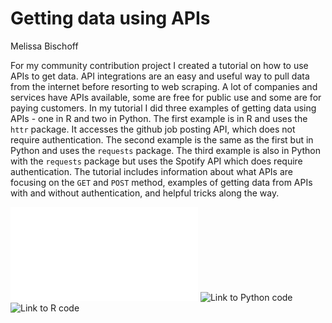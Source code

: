 # Getting data using APIs

Melissa Bischoff

For my community contribution project I created a tutorial on how to use APIs to get data. API integrations are an easy and useful way to pull data from the internet before resorting to web scraping. A lot of companies and services have APIs available, some are free for public use and some are for paying customers. In my tutorial I did three examples of getting data using APIs - one in R and two in Python. The first example is in R and uses the `httr` package. It accesses the github job posting API, which does not require authentication. The second example is the same as the first but in Python and uses the `requests` package. The third example is also in Python with the `requests` package but uses the Spotify API which does require authentication. The tutorial includes information about what APIs are focusing on the `GET` and `POST` method, examples of getting data from APIs with and without authentication, and helpful tricks along the way.

![Link to tutorial pdf](resources/getting_data_using_apis/Getting_Data_using_APIs.pdf)
![Link to Python code](resources/getting_data_using_apis/API_Code_in_Python.ipynb)
![Link to R code](resources/getting_data_using_apis/API_Code_in_R.Rmd)
